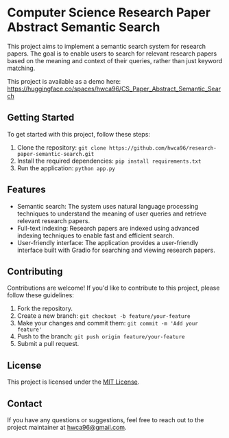 # Computer Science Research Paper Abstract Semantic Search

This project aims to implement a semantic search system for research papers. The goal is to enable users to search for relevant research papers based on the meaning and context of their queries, rather than just keyword matching.

This project is available as a demo here: https://huggingface.co/spaces/hwca96/CS_Paper_Abstract_Semantic_Search

## Getting Started

To get started with this project, follow these steps:

1. Clone the repository: `git clone https://github.com/hwca96/research-paper-semantic-search.git`
2. Install the required dependencies: `pip install requirements.txt`
3. Run the application: `python app.py`

## Features

- Semantic search: The system uses natural language processing techniques to understand the meaning of user queries and retrieve relevant research papers.
- Full-text indexing: Research papers are indexed using advanced indexing techniques to enable fast and efficient search.
- User-friendly interface: The application provides a user-friendly interface built with Gradio for searching and viewing research papers.

## Contributing

Contributions are welcome! If you'd like to contribute to this project, please follow these guidelines:

1. Fork the repository.
2. Create a new branch: `git checkout -b feature/your-feature`
3. Make your changes and commit them: `git commit -m 'Add your feature'`
4. Push to the branch: `git push origin feature/your-feature`
5. Submit a pull request.

## License

This project is licensed under the [MIT License](LICENSE).

## Contact

If you have any questions or suggestions, feel free to reach out to the project maintainer at [hwca96@gmail.com](mailto:hwca96@gmail.com).
